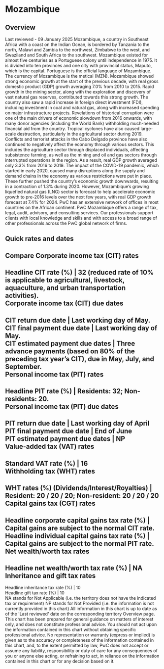 # Mozambique
## Overview
Last reviewed - 09 January 2025
Mozambique, a country in Southeast Africa with a coast on the Indian Ocean, is bordered by Tanzania to the north, Malawi and Zambia to the northwest, Zimbabwe to the west, and Swaziland and South Africa to the southwest. Mozambique existed for almost five centuries as a Portuguese colony until independence in 1975. It is divided into ten provinces and one city with provincial status, Maputo, which is the capital. Portuguese is the official language of Mozambique. The currency of Mozambique is the metical (MZN).
Mozambique showed strong economic growth at the start of the previous decade, with real gross domestic product (GDP) growth averaging 7.0% from 2010 to 2015. Rapid growth in the mining sector, along with the exploration and discovery of vast natural gas reserves, contributed towards this strong growth.
The country also saw a rapid increase in foreign direct investment (FDI), including investment in coal and natural gas, along with increased spending on major infrastructure projects. 
Revelations of historical corruption were one of the main drivers of economic slowdown from 2016 onwards, with many donor agencies (including the World Bank) withholding much-needed financial aid from the country. Tropical cyclones have also caused large-scale destruction, particularly in the agricultural sector during 2019. Conflicts and terrorist attacks in the Cabo Delgado province have also continued to negatively affect the economy through various sectors. This includes the agriculture sector through displaced individuals, affecting subsistence farming, as well as the mining and oil and gas sectors through interrupted operations in the region. As a result, real GDP growth averaged only 3.3% from 2016 to 2019. The impact of the COVID-19 pandemic, which started in early 2020, caused many disruptions along the supply and demand chains in the economy as various restrictions were put in place. These further pushed the country’s economic growth downwards, resulting in a contraction of 1.3% during 2020. However, Mozambique’s growing liquefied natural gas (LNG) sector is forecast to help accelerate economic growth to pre-2016 levels over the next few years, with real GDP growth forecast at 7.4% for 2024.
PwC has an extensive network of offices in most countries on the African continent. PwC Mozambique offers a range of tax, legal, audit, advisory, and consulting services. Our professionals support clients with local knowledge and skills and with access to a broad range of other professionals across the PwC global network of firms.
## Quick rates and dates
Compare
Corporate income tax (CIT) rates   
---  
Headline CIT rate (%) |  32 (reduced rate of 10% is applicable to agricultural, livestock, aquaculture, and urban transportation activities).  
Corporate income tax (CIT) due dates   
---  
CIT return due date |  Last working day of May.  
CIT final payment due date |  Last working day of May.  
CIT estimated payment due dates |  Three advance payments (based on 80% of the preceding tax year’s CIT), due in May, July, and September.  
Personal income tax (PIT) rates   
---  
Headline PIT rate (%) |  Residents: 32; Non-residents: 20.  
Personal income tax (PIT) due dates   
---  
PIT return due date |  Last working day of April   
PIT final payment due date |  End of June  
PIT estimated payment due dates |  NP  
Value-added tax (VAT) rates   
---  
Standard VAT rate (%) |  16  
Withholding tax (WHT) rates   
---  
WHT rates (%) (Dividends/Interest/Royalties) |  Resident: 20 / 20 / 20; Non-resident: 20 / 20 / 20  
Capital gains tax (CGT) rates   
---  
Headline corporate capital gains tax rate (%) |  Capital gains are subject to the normal CIT rate.  
Headline individual capital gains tax rate (%) |  Capital gains are subject to the normal PIT rate.  
Net wealth/worth tax rates   
---  
Headline net wealth/worth tax rate (%) |  NA  
Inheritance and gift tax rates   
---  
Headline inheritance tax rate (%) |  10  
Headline gift tax rate (%) |  10  
NA stands for Not Applicable (i.e. the territory does not have the indicated tax or requirement)
NP stands for Not Provided (i.e. the information is not currently provided in this chart) 
All information in this chart is up to date as of the 'Last reviewed' date on the corresponding territory Overview page. This chart has been prepared for general guidance on matters of interest only, and does not constitute professional advice. You should not act upon the information contained in this chart without obtaining specific professional advice. No representation or warranty (express or implied) is given as to the accuracy or completeness of the information contained in this chart, and, to the extent permitted by law, PwC does not accept or assume any liability, responsibility or duty of care for any consequences of you or anyone else acting, or refraining to act, in reliance on the information contained in this chart or for any decision based on it.

